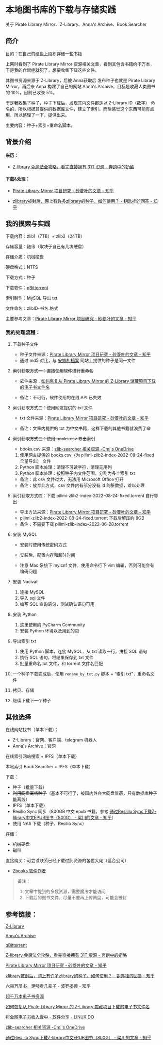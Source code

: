 # 本地图书库的下载与存储实践

关于 Pirate Library Mirror、Z-Library、Anna's Archive、Book Searcher



## 简介

目的：在自己的硬盘上囤积存储一些书籍

上网时看到了 Pirate Library Mirror 资源相关文章，看到其包含书籍约千万本，于是我的仓鼠症就犯了，想要收集下载这些文件。

其图书资源来源于 Z-Library，后被 Anna获取后 发布种子也就是 Pirate Library Mirror，再后来 Anna 构建了自己的网站 Anna's Archive，目标是收藏人类图书的 10%，目前已收录 5%。

于是我收集了种子，种子下载后，发现其内文件都是以  Z-Library ID（数字） 命名的，所以根据其提供的数据库文件，建立了索引。而后感觉这个东西可能有点用，所以整理了一下，提供出来。

主要内容：种子+索引+重命名脚本。



## 背景介绍

#### 来历：

- [Z-library 免魔法全攻略，看完直接拥有 31T 资源 - 奔跑中的奶酪](https://www.runningcheese.com/zlibrary)



#### 下载&处理：

* [Pirate Library Mirror 项目研究 - 砂菱叶的文章 - 知乎](https://zhuanlan.zhihu.com/p/581483526)

* [zlibrary被封后，网上有许多zlibrary的种子。如何使用？ - 钥匙挂的回答 - 知乎](https://www.zhihu.com/question/567076605/answer/2812667224)



## 我的摸索与实践

下载内容：zlib1（7TB）+ zlib2（24TB）

存储容量：随缘（取决于自己有几块硬盘）

存储介质：机械硬盘

硬盘格式：NTFS

下载方式：种子

下载软件：[qBittorrent](https://www.qbittorrent.org/download)

索引制作：MySQL 导出 txt

文件命名：zlibID-书名.格式

主要参考文章：[Pirate Library Mirror 项目研究 - 砂菱叶的文章 - 知乎](https://zhuanlan.zhihu.com/p/581483526)



### 我的处理流程：

1. 下载种子文件

   * 种子文件来源：[Pirate Library Mirror 项目研究 - 砂菱叶的文章 - 知乎](https://zhuanlan.zhihu.com/p/581483526)
   * 通过 md5 对比，与 [安娜的档案](https://annas-archive.org/torrents/zlib) 网站上提供的种子是同一文件

2. ~~索引获取方式一：直接使用软件进行重命名~~

   * 软件来源：[如何恢复从 Pirate Library Mirror 的 Z-Library 馆藏项目下载的电子书文件名](https://bookfere.com/post/1032.html)

   * 备注：不可行，软件使用的在线 API 已失效

3. ~~索引获取方式二：使用网友提供的 txt 文件~~

   * txt 文件来源：[Pirate Library Mirror 项目研究 - 砂菱叶的文章 - 知乎](https://zhuanlan.zhihu.com/p/581483526)

   * 备注：文章内提供的 txt 为中文书籍，这样下载的其他书籍就浪费了😁

4. ~~索引获取方式三：使用 books.csv 导出索引~~

   * books.csv 来源：[zlib-searcher 相关资源 -Cmj's OneDrive](https://onedrive.caomingjun.com/zh-CN/%F0%9F%96%A5%E8%BD%AF%E4%BB%B6/zlib-searcher/)

   1. 使用网友提供的 books.csv（为 pilimi-zlib2-index-2022-08-24-fixed 全量导出） 文件
   2. Python 脚本处理：清理不可读字符，清理无用列
   3. Python 脚本处理：按照种子内文件范围，分割为多个索引 txt

   * 备注：此 csv 文件过大，无法用 Microsoft Office 打开
   * 备注：放弃此方式，csv 文件内有部分没有 id 的脏数据，难以处理

5. 索引获取方式四：下载 pilimi-zlib2-index-2022-08-24-fixed.torrent 自行导出

   * 导出方法来源：[Pirate Library Mirror 项目研究 - 砂菱叶的文章 - 知乎](https://zhuanlan.zhihu.com/p/581483526)
   * pilimi-zlib2-index-2022-08-24-fixed.torrent  下载后解压约 8GB
   * 备注：不需要下载 pilimi-zlib-index-2022-06-28.torrent

6. 安装 MySQL

   * 安装时使用传统密码方式

   * 安装后，配置内存和超时时间
   * 注意 Mac 系统下 my.cnf 文件，使用命令行下 vim 编辑，否则可能会有编码问题

7. 安装 Nacivat

   1. 连接 MySQL
   2. 导入 sql 文件
   3. 编写 SQL 查询语句，测试确认语句可用

8. 安装 Python

   1. 这里使用的 PyCharm Community
   2. 安装 Python 环境以及用到的包

9. 导出索引 txt

   1. 使用 Python 脚本，连接 MySQL，从 txt 读取一行，拼接 SQL 语句
   2. 执行 SQL 语句，将结果保存到 txt 文件
   3. 批量重命名 txt 文件，和 torrent 文件名匹配

10. 一个种子下载完成后，使用 `rename_by_txt.py` 脚本 + “索引 txt”，重命名文件

11. 拷贝、存储

12. 继续下载下一个种子



## 其他选择

在线网站找书（单本下载）：

- Z-Library：官网、客户端、telegram 机器人
- Anna's Archive：官网

在线索引网站搜索 + IPFS（单本下载）

本地索引 Book Searcher + IPFS（单本下载）

下载：

- 种子（批量下载）
- ~~利用网盘离线种子~~（基本不可行了，被国内外各大网盘屏蔽，只有数据库种子能离线）
- IPFS（单本下载）
- Resilio Sync 同步（800GB 中文 epub 书籍，参考 [通过Resililo Sync下载Z-library中文EPUB图书（800G） - 梁川的文章 - 知乎](https://zhuanlan.zhihu.com/p/581771867)）
- 使用 NAS 下载（种子、Resilio Sync）

存储：

- 机械硬盘
- 磁带

直接购买：可尝试联系已经下载过此资源的各位大佬（适合公司）

- [Zbooks 软件作者](https://zhuanlan.zhihu.com/p/670325718)



> 备注：
>
> 1. 文章中提到的多数资源，需要魔法才能访问
> 2. 下载后的图书文件，尽量不要再上传网盘，可能会被封



## 参考链接：

[Z-Library](https://zh.singlelogin.re/)

[Anna's Archive](https://annas-archive.org/)

[qBittorrent](https://www.qbittorrent.org/download)



[Z-library 免魔法全攻略，看完直接拥有 31T 资源 - 奔跑中的奶酪](https://www.runningcheese.com/zlibrary)

[Pirate Library Mirror 项目研究 - 砂菱叶的文章 - 知乎](https://zhuanlan.zhihu.com/p/581483526)

[zlibrary被封后，网上有许多zlibrary的种子。如何使用？ - 钥匙挂的回答 - 知乎](https://www.zhihu.com/question/567076605/answer/2812667224)

[六百万册书，足够看几辈子 - 波罗揭谛 - 知乎](https://zhuanlan.zhihu.com/p/670325718)

[超千万本电子书资源](https://slyw.me/2022/11/12/200/)

[如何恢复从 Pirate Library Mirror 的 Z-Library 馆藏项目下载的电子书文件名](https://bookfere.com/post/1032.html)

[将全网电子书收入囊中 - 软件分享 - LINUX DO](https://linux.do/t/topic/48986/5)

[zlib-searcher 相关资源 -Cmj's OneDrive](https://onedrive.caomingjun.com/zh-CN/%F0%9F%96%A5%E8%BD%AF%E4%BB%B6/zlib-searcher/)

[通过Resililo Sync下载Z-library中文EPUB图书（800G） - 梁川的文章 - 知乎](https://zhuanlan.zhihu.com/p/581771867)
